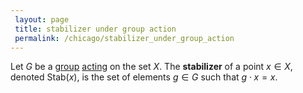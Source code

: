 ```yaml
---
 layout: page
 title: stabilizer under group action
 permalink: /chicago/stabilizer_under_group_action
---
```


Let $G$ be a [group](https://defsmath.github.io/DefsMath/group) [acting](https://defsmath.github.io/DefsMath/group_action) on the set $X$. The **stabilizer** of a point $x\in X$, denoted $\text{Stab}(x)$, is the set of elements $g\in G$ such that $g\cdot x = x$. 

